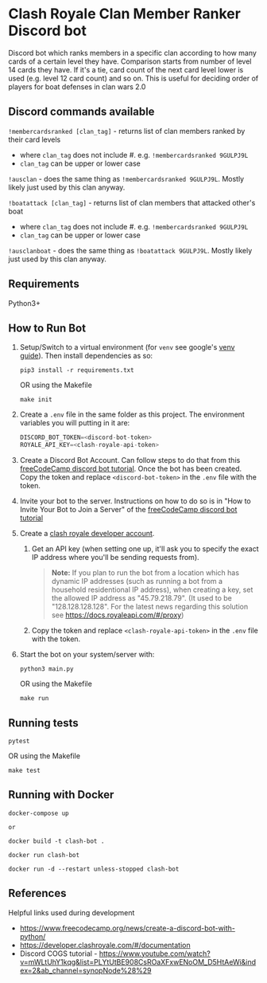 # Clash Royale Clan Member Ranker Discord bot

Discord bot which ranks members in a specific clan according to how many cards of a certain level they have. Comparison starts from number of level 14 cards they have. If it's a tie, card count of the next card level lower is used (e.g. level 12 card count) and so on. This is useful for deciding order of players for boat defenses in clan wars 2.0

## Discord commands available

`!membercardsranked [clan_tag]` - returns list of clan members ranked by their card levels
- where `clan_tag` does not include #. e.g. `!membercardsranked 9GULPJ9L`
- `clan_tag` can be upper or lower case

`!ausclan` - does the same thing as `!membercardsranked 9GULPJ9L`. Mostly likely just used by this clan anyway.

`!boatattack [clan_tag]` - returns list of clan members that attacked other's boat
- where `clan_tag` does not include #. e.g. `!membercardsranked 9GULPJ9L`
- `clan_tag` can be upper or lower case

`!ausclanboat` - does the same thing as `!boatattack 9GULPJ9L`. Mostly likely just used by this clan anyway.

## Requirements
Python3+

## How to Run Bot

1. Setup/Switch to a virtual environment (for `venv` see google's [venv guide](https://cloud.google.com/python/docs/setup#linux_1)). Then install dependencies as so:
    ```shell
    pip3 install -r requirements.txt
    ```
    OR using the Makefile
    ```
    make init
    ```
2. Create a `.env` file in the same folder as this project. The environment variables you will putting in it are:
    ```python
    DISCORD_BOT_TOKEN=<discord-bot-token>
    ROYALE_API_KEY=<clash-royale-api-token>
    ```
3. Create a Discord Bot Account. Can follow steps to do that from this [freeCodeCamp discord bot tutorial](https://www.freecodecamp.org/news/create-a-discord-bot-with-python/). Once the bot has been created. Copy the token and replace `<discord-bot-token>` in the `.env` file with the token.
4. Invite your bot to the server. Instructions on how to do so is in "How to Invite Your Bot to Join a Server" of the [freeCodeCamp discord bot tutorial](https://www.freecodecamp.org/news/create-a-discord-bot-with-python/)
5. Create a [clash royale developer account](https://developer.clashroyale.com/). 
    1. Get an API key (when setting one up, it'll ask you to specify the exact IP address where you'll be sending requests from).
        > **Note:** If you plan to run the bot from a location which has dynamic IP addresses (such as running a bot from a household residentional IP address), when creating a key, set the allowed IP address as "45.79.218.79". (It used to be "128.128.128.128". For the latest news regarding this solution see https://docs.royaleapi.com/#/proxy)
    2. Copy the token and replace `<clash-royale-api-token>` in the `.env` file with the token.
    
    
6. Start the bot on your system/server with:
    ```
    python3 main.py
    ```
    OR using the Makefile
    ```
    make run
    ```

## Running tests
```
pytest
```
OR using the Makefile
```
make test
```

## Running with Docker
```
docker-compose up

or

docker build -t clash-bot .

docker run clash-bot

docker run -d --restart unless-stopped clash-bot
```
## References
Helpful links used during development
- https://www.freecodecamp.org/news/create-a-discord-bot-with-python/
- https://developer.clashroyale.com/#/documentation 
- Discord COGS tutorial - https://www.youtube.com/watch?v=mWLtUhY1kqg&list=PLYtUtBE908CsROaXFxwENoOM_D5HtAeWi&index=2&ab_channel=synopNode%28%29
